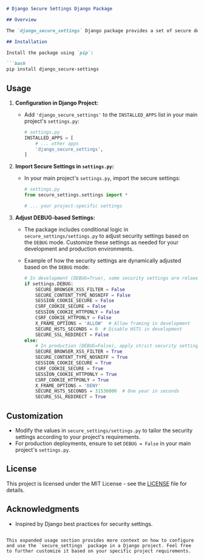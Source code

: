 ```markdown
# Django Secure Settings Django Package

## Overview

The `django_secure_settings` Django package provides a set of secure default settings for Django projects, with the ability to dynamically adjust security settings based on the `DEBUG` mode. This package is intended to enhance the security posture of Django applications by applying best practices for different environments (development vs. production).

## Installation

Install the package using `pip`:

```bash
pip install django_secure-settings
```

## Usage

1. **Configuration in Django Project:**

   - Add `'django_secure_settings'` to the `INSTALLED_APPS` list in your main project's `settings.py`:

     ```python
     # settings.py
     INSTALLED_APPS = [
         # ... other apps
         'django_secure_settings',
     ]
     ```

2. **Import Secure Settings in `settings.py`:**

   - In your main project's `settings.py`, import the secure settings:

     ```python
     # settings.py
     from secure_settings.settings import *

     # ... your project-specific settings
     ```

3. **Adjust DEBUG-based Settings:**

   - The package includes conditional logic in `secure_settings/settings.py` to adjust security settings based on the `DEBUG` mode. Customize these settings as needed for your development and production environments.

   - Example of how the security settings are dynamically adjusted based on the `DEBUG` mode:

     ```python
     # In development (DEBUG=True), some security settings are relaxed for ease of debugging.
     if settings.DEBUG:
         SECURE_BROWSER_XSS_FILTER = False
         SECURE_CONTENT_TYPE_NOSNIFF = False
         SESSION_COOKIE_SECURE = False
         CSRF_COOKIE_SECURE = False
         SESSION_COOKIE_HTTPONLY = False
         CSRF_COOKIE_HTTPONLY = False
         X_FRAME_OPTIONS = 'ALLOW'  # Allow framing in development
         SECURE_HSTS_SECONDS = 0  # Disable HSTS in development
         SECURE_SSL_REDIRECT = False
     else:
         # In production (DEBUG=False), apply strict security settings.
         SECURE_BROWSER_XSS_FILTER = True
         SECURE_CONTENT_TYPE_NOSNIFF = True
         SESSION_COOKIE_SECURE = True
         CSRF_COOKIE_SECURE = True
         SESSION_COOKIE_HTTPONLY = True
         CSRF_COOKIE_HTTPONLY = True
         X_FRAME_OPTIONS = 'DENY'
         SECURE_HSTS_SECONDS = 31536000  # One year in seconds
         SECURE_SSL_REDIRECT = True
     ```

## Customization

- Modify the values in `secure_settings/settings.py` to tailor the security settings according to your project's requirements.
- For production deployments, ensure to set `DEBUG = False` in your main project's `settings.py`.

## License

This project is licensed under the MIT License - see the [LICENSE](LICENSE) file for details.

## Acknowledgments

- Inspired by Django best practices for security settings.
```

This expanded usage section provides more context on how to configure and use the `secure_settings` package in a Django project. Feel free to further customize it based on your specific project requirements.